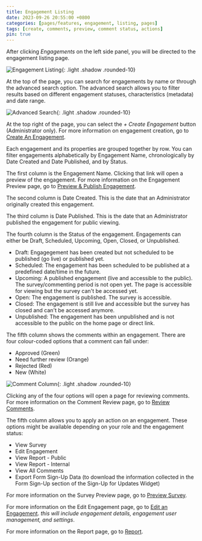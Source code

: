 ```yaml
---
title: Engagement Listing
date: 2023-09-26 20:55:00 +0800
categories: [pages/features, engagement, listing, pages]
tags: [create, comments, preview, comment status, actions]
pin: true
---
```

After clicking *Engagements* on the left side panel, you will be directed to the engagement listing page.  

![Engagement Listing](/assets/UserGuideImages/Images/engagement-listing/engagement-listing-photo-of-page.png){: .light .shadow .rounded-10}

At the top of the page, you can search for engagements by name or through the advanced search option. The advanced search allows you to filter results based on different engagement statuses, characteristics (metadata) and date range.  

![Advanced Search](/assets/UserGuideImages/Images/engagement-listing/engagement-listing-advanced-search.png){: .light .shadow .rounded-10}

At the top right of the page, you can select the *+ Create Engagement* button (Administrator only). For more information on engagement creation, go to [Create An Engagement](/met-guide/posts/create-engagement/).

Each engagement and its properties are grouped together by row. You can filter engagements alphabetically by Engagement Name, chronologically by Date Created and Date Published, and by Status.

The first column is the Engagement Name. Clicking that link will open a preview of the engagement. For more information on the Engagement Preview page, go to [Preview & Publish Engagement](/met-guide/posts/preview-engagement/).

The second column is Date Created. This is the date that an Administrator originally created this engagement.  

The third column is Date Published. This is the date that an Administrator published the engagement for public viewing. 

The fourth column is the Status of the engagement. Engagements can either be Draft, Scheduled, Upcoming, Open, Closed, or Unpublished.  

- Draft: Engagegement has been created but not scheduled to be published (go live) or published yet.
- Scheduled: The engagement has been scheduled to be published at a predefined date/time in the future.
- Upcoming: A published engagement (live and accessible to the public). The survey/commenting period is not open yet. The page is accessible for viewing but the survey can't be accessed yet.
- Open: The engagement is published. The survey is accessible.
- Closed: The engagement is still live and accessible but the survey has closed and can't be accessed anymore.
- Unpublished: The engagement has been unpublished and is not accessible to the public on the home page or direct link.

The fifth column shows the comments within an engagement. There are four colour-coded options that a comment can fall under:
- Approved (Green)
- Need further review (Orange)
- Rejected (Red)
- New (White)

![Comment Column](/assets/UserGuideImages/Images/engagement-listing/engagement-listing-coment-column.png){: .light .shadow .rounded-10}

Clicking any of the four options will open a page for reviewing comments. For more information on the Comment Review page, go to [Review Comments](/met-guide/posts/review-comments/).

The fifth column allows you to apply an action on an engagement. 
These options might be available depending on your role and the engagement status:

- View Survey  
- Edit Engagement  
- View Report - Public
- View Report - Internal
- View All Comments
- Export Form Sign-Up Data (to download the information collected in the Form Sign-Up section of the Sign-Up for Updates Widget)

For more information on the Survey Preview page, go to [Preview Survey](/met-guide/posts/preview-survey/).

For more information on the Edit Engagement page, go to [Edit an Engagement](/met-guide/posts/edit-an-engagement/). *this will include engagement details, engagement user management, and settings*.

For more information on the Report page, go to [Report](/met-guide/posts/report/).  





